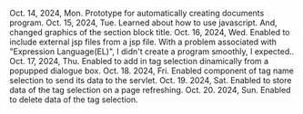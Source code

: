 Oct. 14, 2024, Mon. Prototype for automatically creating documents program.
Oct. 15, 2024, Tue. Learned about how to use javascript.
                  And, changed graphics of the section block title.
Oct. 16, 2024, Wed. Enabled to include external jsp files from a jsp file.
                  With a problem associated with "Expression Language(EL)",
                  I didn't create a program smoothly, I expected..
Oct. 17, 2024, Thu. Enabled to add in tag selection dinamically from
                  a popupped dialogue box.
Oct. 18. 2024, Fri. Enabled component of tag name selection to send its data to the servlet.
Oct. 19. 2024, Sat. Enabled to store data of the tag selection on a page refreshing.
Oct. 20. 2024, Sun. Enabled to delete data of the tag selection.
